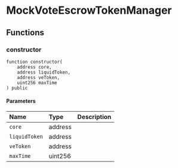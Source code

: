 # MockVoteEscrowTokenManager

## Functions

### constructor

```solidity
function constructor(
    address core,
    address liquidToken,
    address veToken,
    uint256 maxTime
) public
```

#### Parameters

| Name | Type | Description |
| :--- | :--- | :---------- |
| `core` | address |  |
| `liquidToken` | address |  |
| `veToken` | address |  |
| `maxTime` | uint256 |  |

